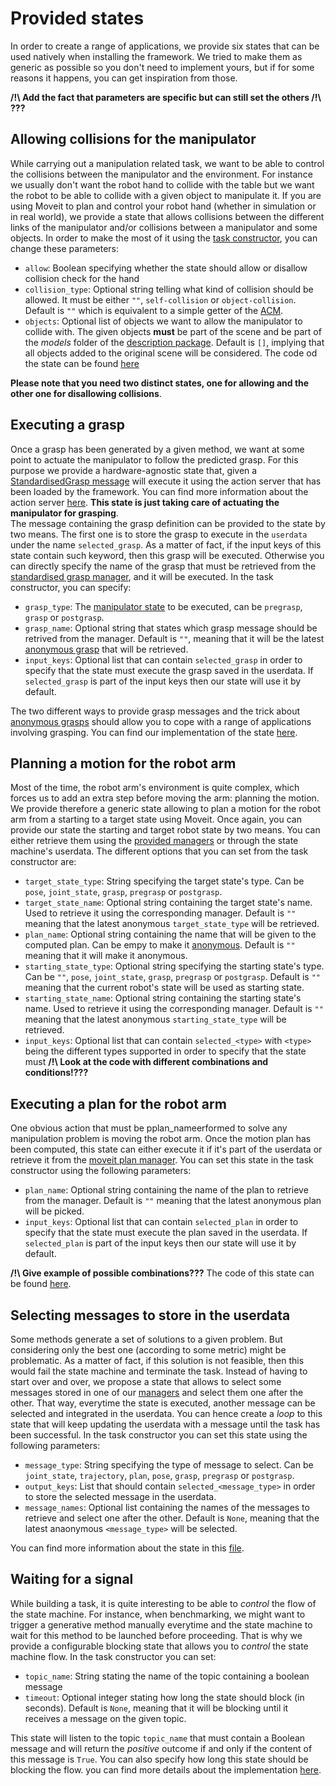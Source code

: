 # Provided states
In order to create a range of applications, we provide six states that can be used natively when installing the framework. We tried to make them as generic as possible so you don't need to implement yours, but if for some reasons it happens, you can get inspiration from those.

**/!\ Add the fact that parameters are specific but can still set the others /!\ ???**
## Allowing collisions for the manipulator

While carrying out a manipulation related task, we want to be able to control the collisions between the manipulator and the environment. For instance we usually don't want the robot hand to collide with the table but we want the robot to be able to collide with a given object to manipulate it. If you are using Moveit to plan and control your robot hand (whether in simulation or in real world), we provide a state that allows collisions between the different links of the manipulator and/or collisions between a manipulator and some objects. In order to make the most of it using the [task constructor](./4_task_constructor.md), you can change these parameters:
* `allow`: Boolean specifying whether the state should allow or disallow collision check for the hand
* `collision_type`: Optional string telling what kind of collision should be allowed. It must be either `""`, `self-collision` or `object-collision`. Default is `""` which is equivalent to a simple getter of the [ACM](http://docs.ros.org/kinetic/api/moveit_core/html/classcollision__detection_1_1AllowedCollisionMatrix.html).
* `objects`: Optional list of objects we want to allow the manipulator to collide with. The given objects **must** be part of the scene and be part of the *models* folder of the [description package](./description_package.md). Default is `[]`, implying that all objects added to the original scene will be considered. The code od the state can be found [here](???)

**Please note that you need two distinct states, one for allowing and the other one for disallowing collisions**.

## Executing a grasp
Once a grasp has been generated by a given method, we want at some point to actuate the manipulator to follow the predicted grasp. For this purpose we provide a hardware-agnostic state that, given a [StandardisedGrasp message](???) will execute it using the action server that has been loaded by the framework. You can find more information about the action server [here](???). **This state is just taking care of actuating the manipulator for grasping**. <br/>
The message containing the grasp definition can be provided to the state by two means. The first one is to store the grasp to execute in the `userdata` under the name `selected_grasp`. As a matter of fact, if the input keys of this state contain such keyword, then this grasp will be executed. Otherwise you can directly specify the name of the grasp that must be retrieved from the [standardised grasp manager](???), and it will be executed. In the task constructor, you can specify:
* `grasp_type`: The [manipulator state](???) to be executed, can be `pregrasp`, `grasp` or `postgrasp`.
* `grasp_name`: Optional string that states which grasp message should be retrived from the manager. Default is `""`, meaning that it will be the latest [anonymous grasp](???) that will be retrieved.
* `input_keys`: Optional list that can contain `selected_grasp` in order to specify that the state must execute the grasp saved in the userdata. If `selected_grasp` is part of the input keys then our state will use it by default.

The two different ways to provide grasp messages and the trick about [anonymous grasps](???) should allow you to cope with a range of applications involving grasping. You can find our implementation of the state [here](???).

## Planning a motion for the robot arm
Most of the time, the robot arm's environment is quite complex, which forces us to add an extra step before moving the arm: planning the motion. We provide therefore a generic state allowing to plan a motion for the robot arm from a starting to a target state using Moveit. Once again, you can provide our state the starting and target robot state by two means. You can either retrieve them using the [provided managers](???) or through the state machine's userdata. The different options that you can set from the task constructor are:
* `target_state_type`: String specifying the target state's type. Can be `pose`, `joint_state`, `grasp`, `pregrasp` or `postgrasp`.
* `target_state_name`: Optional string containing the target state's name. Used to retrieve it using the corresponding manager. Default is `""` meaning that the latest anonymous `target_state_type` will be retrieved.
* `plan_name`: Optional string containing the name that will be given to the computed plan. Can be empy to make it [anonymous](???). Default is `""` meaning that it will make it anonymous.
* `starting_state_type`: Optional string specifying the starting state's type. Can be `""`, `pose`, `joint_state`, `grasp`, `pregrasp` or `postgrasp`. Default is `""` meaning that the current robot's state will be used as starting state.
* `starting_state_name`: Optional string containing the starting state's name. Used to retrieve it using the corresponding manager. Default is `""` meaning that the latest anonymous `starting_state_type` will be retrieved.
* `input_keys`: Optional list that can contain `selected_<type>` with `<type>` being the different types supported in order to specify that the state must **/!\ Look at the code with different combinations and conditions!???**

## Executing a plan for the robot arm
One obvious action that must be pplan_nameerformed to solve any manipulation problem is moving the robot arm. Once the motion plan has been computed, this state can either execute it if it's part of the userdata or retrieve it from the [moveit plan manager](???). You can set this state in the task constructor using the following parameters:
* `plan_name`: Optional string containing the name of the plan to retrieve from the manager. Default is `""` meaning that the latest anonymous plan will be picked.
* `input_keys`: Optional list that can contain `selected_plan` in order to specify that the state must execute the plan saved in the userdata. If `selected_plan` is part of the input keys then our state will use it by default.

**/!\ Give example of possible combinations???**
The code of this state can be found [here](???).

## Selecting messages to store in the userdata
Some methods generate a set of solutions to a given problem. But considering only the best one (according to some metric) might be problematic. As a matter of fact, if this solution is not feasible, then this would fail the state machine and terminate the task. Instead of having to start over and over, we propose a state that allows to select some messages stored in one of our [managers](???) and select them one after the other. That way, everytime the state is executed, another message can be selected and integrated in the userdata. You can hence create a *loop* to this state that will keep updating the userdata with a message until the task has been successful. In the task constructor you can set this state using the following parameters:
* `message_type`: String specifying the type of message to select. Can be `joint_state`, `trajectory`, `plan`, `pose`, `grasp`, `pregrasp` or `postgrasp`.
* `output_keys`: List that should contain `selected_<message_type>` in order to store the selected message in the userdata.
* `message_names`: Optional list containing the names of the messages to retrieve and select one after the other. Default is `None`, meaning that the latest anaonymous `<message_type>` will be selected.

You can find more information about the state in this [file](???).

## Waiting for a signal
While building a task, it is quite interesting to be able to *control* the flow of the state machine. For instance, when benchmarking, we might want to trigger a generative method manually everytime and the state machine to wait for this method to be launched before proceeding. That is why we provide a configurable blocking state that allows you to *control* the state machine flow. In the task constructor you can set:
* `topic_name`: String stating the name of the topic containing a boolean message
* `timeout`: Optional integer stating how long the state should block (in seconds). Default is `None`, meaning that it will be blocking until it receives a message on the given topic.

This state will listen to the topic `topic_name` that must contain a Boolean message and will return the *positive* outcome if and only if the content of this message is `True`. You can also specify how long this state should be blocking the flow. you can find more details about the implementation [here](???).

